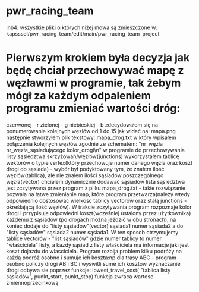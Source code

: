 # pwr_racing_team
inb4: wszystkie pliki o których niżej mowa są zmieszczone w: kapsssel/pwr_racing_team/edit/main/pwr_racing_team_project 
# Pierwszym krokiem była decyzja jak będę chciał przechowywać mapę z węzławmi w programie, tak żebym mógł za każdym odpaleniem programu zmieniać wartości dróg:
czerwonej - r
zielonej - g
niebieskiej - b
zdecydowałem się na ponumerowanie kolejnych węzłów od 1 do 15 jak widać na: mapa.png
następnie stworzyłem plik tekstowy: mapa_drog.txt w który wpisałem połączenia kolejnych węzłów zgodnie ze schematem: "nr_węzła nr_węzła_sąsiadującego kolor_drogi\n"
w programie do przechowywania listy sąsiedztwa skrzyżowań/węzłów(junctions) wykorzystałem tablicę wektorów o typie vertex(który przechowuje numer danego węzła oraz koszt drogi do sąsiada) - wybór był podyktowany tym, że znałem ilość węzłów(tablica), ale nie znałem ilości sąsiadów poszczególnego węzła(vector) chciałem dynamicznie dodawać sąsiadów
lista sąsiedztwa jest zczytywana przez program z pliku mapa_drog.txt - takie rozwiązanie pozwala na łatwe zmienianie map, które program przetwarza(należy wtedy odpowiednio dostosować wielkosc tablicy vectorów oraz stałą junctions - określającą ilość węzłów). W trakcie zczytywania program rozpoznaje kolor drogi i przypisuje odpowiedni koszt(wcześniej ustalony przez użytkownika) każdemu z sąsiadów (po drogach można jeździć w obu stronach), na koniec dodaje do "listy sąsiadów"(vector) sąsiada1 numer sąsiada2 a do "listy sąsiadów" sąsiada2 numer sąsiada1. W ten sposob otrzymujemy tablice vectorów - "list sąsiadów" gdzie numer tablicy to numer "właściciela" listy, a kazdy sąsiad z listy właściciela ma informacje jaki jest koszt dojazdu do wlasciciela.
Program rozbija problem kilku podróży na każdą podróż osobno i sumuje ich koszta:np dla trasy ABC - program osobno policzy drogi AB i BC i wyswitli sume ich kosztow
wyznaczanie drogi odbywa sie poprzez funkcje: lowest_travel_cost( "tablica listy sąsiadów", punkt_start, punkt_stop) funkcja zwraca wartosc zmiennoprzecinkową
